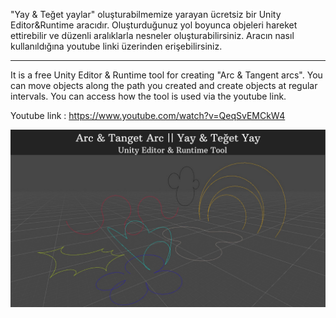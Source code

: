 "Yay & Teğet yaylar" oluşturabilmemize yarayan ücretsiz bir Unity Editor&Runtime aracıdır.
Oluşturduğunuz yol boyunca objeleri hareket ettirebilir ve düzenli aralıklarla nesneler oluşturabilirsiniz.
Aracın nasıl kullanıldığına youtube linki üzerinden erişebilirsiniz. 

---------------------------------------------------------------

It is a free Unity Editor & Runtime tool for creating "Arc & Tangent arcs".
You can move objects along the path you created and create objects at regular intervals.
You can access how the tool is used via the youtube link.

Youtube link : https://www.youtube.com/watch?v=QeqSvEMCkW4

![Screenshot](screenshot.png)
